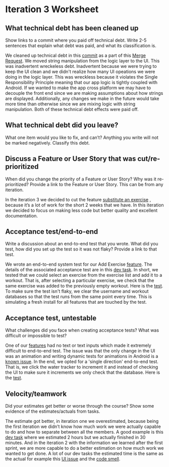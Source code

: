 # Iteration 3 Worksheet

## What technical debt has been cleaned up
Show links to a commit where you paid off technical debt. Write 2-5 sentences that explain what debt was paid, and what its classification is.

We cleaned up technical debt in this [commit](https://code.cs.umanitoba.ca/3350-summer2023/funkyflamingos-4/-/commit/e3bd245b261d892d0dbe08041839d1d65a6519e7?merge_request_iid=113) as a part of this [Merge Request](https://code.cs.umanitoba.ca/3350-summer2023/funkyflamingos-4/-/merge_requests/113/diffs?commit_id=e3bd245b261d892d0dbe08041839d1d65a6519e7). We moved string manipulation from the logic layer to the UI. This was inadvertent wreckeless debt. Inadvertent because we were trying to keep the UI clean and we didn't realize how many UI opeations we were doing in the logic layer. This was wreckless because it violates the Single Responsibility Principle meaning that our app logic is tightly coupled with Android. If we wanted to make the app cross platform we may have to decouple the front end since we are making assumptions about how strings are displayed. Additionally, any changes we make in the future would take more time than otherwise since we are mixing logic with string manipulation. Both of these technical debt effects were paid off. 

## What technical debt did you leave?
What one item would you like to fix, and can’t? Anything you write will not be marked negatively. Classify this debt.



## Discuss a Feature or User Story that was cut/re-prioritized
When did you change the priority of a Feature or User Story? Why was it re-prioritized? Provide a link to the Feature or User Story. This can be from any iteration.

In the iteration 3 we decided to cut the feature [substitute an exercise](https://code.cs.umanitoba.ca/3350-summer2023/funkyflamingos-4/-/issues/10) , because it’s a lot of work for the short 2 weeks that we have. In this iteration we decided to focus on making less code but better quality and excellent documentation. 

## Acceptance test/end-to-end
Write a discussion about an end-to-end test that you wrote. What did you test, how did you set up the test so it was not flaky? Provide a link to that test.

We wrote an end-to-end system test for our Add Exercise [feature](https://code.cs.umanitoba.ca/3350-summer2023/funkyflamingos-4/-/issues/3). The details of the associated acceptance test are in this [dev task](https://code.cs.umanitoba.ca/3350-summer2023/funkyflamingos-4/-/issues/100). In short, we tested that we could select an exercise from the exercise list and add it to a workout. That is, after selecting a particular exercise, we check that the same exercise was added to the previously empty workout. Here is the [test](https://code.cs.umanitoba.ca/3350-summer2023/funkyflamingos-4/-/blob/main/app/src/androidTest/java/funkyflamingos/bisonfit/AddExerciseTest.java). To make sure the test isn't flaky, we clear the username and workout databases so that the test runs from the same point  every time. This is simulating a fresh install for all features that are touched by the test. 

## Acceptance test, untestable
What challenges did you face when creating acceptance tests? What was difficult or impossible to test?

One of our [features](https://code.cs.umanitoba.ca/3350-summer2023/funkyflamingos-4/-/issues/8) had no text or text inputs which made it extremely difficult to end-to-end test. The issue was that the only change in the UI was an animation and writing dynamic tests for animations in Android is a [known issue](https://stackoverflow.com/questions/35186902/testing-progress-bar-on-android-with-espresso). In the end, we opted for a 'single direction' end-to-end test. That is, we click the water tracker to increment it and instead of checking the UI to make sure it increments we only check that the database. Here is the [test](https://code.cs.umanitoba.ca/3350-summer2023/funkyflamingos-4/-/blob/9a5037d70c20005fc54e86c222ba217ea966f984/app/src/androidTest/java/funkyflamingos/bisonfit/TrackWaterConsumptionTest.java#L69). 



## Velocity/teamwork
Did your estimates get better or worse through the course? Show some evidence of the estimates/actuals from tasks.

The estimate got better, in iteration one we overestimated, because being the first iteration we didn’t know how much work we were actually capable to do and how to separate between all the members. A good example is this [dev task](https://code.cs.umanitoba.ca/3350-summer2023/funkyflamingos-4/-/issues/28) where we estimated 2 hours but we actually finished in 30 minutes. And in the iteration 2 with the information we learned after the first sprint, we are more capable to do a better estimation on how much work we wanted to get done. A lot of our dev tasks the estimated time is the same as the actual for example this [UI issue](https://code.cs.umanitoba.ca/3350-summer2023/funkyflamingos-4/-/issues/80) and the [code smell](https://code.cs.umanitoba.ca/3350-summer2023/funkyflamingos-4/-/issues/73).
